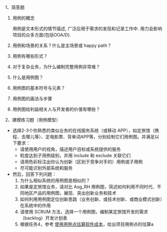 1、简答题

1. 用例的概念

    用例是文本形式的情节描述, 广泛应用于需求的发现和记录工作中. 用力会影响项目的众多方面(包括OOA/D).

2. 用例和场景的关系？什么是主场景或 happy path？
3. 用例有哪些形式？
4. 对于复杂业务，为什么编制完整用例非常难？
5. 什么是用例图？
6. 用例图的基本符号与元素？
7. 用例图的画法与步骤
8. 用例图给利益相关人与开发者的价值有哪些？

2、建模练习题（用例模型）

* 选择2-3个你熟悉的类似业务的在线服务系统（或移动 APP），如定旅馆（携程、去哪儿等）、定电影票、背单词APP等，分别绘制它们用例图。并满足以下要求：
    - 请使用用户的视角，描述用户目标或系统提供的服务
    - 粒度达到子用例级别，并用 include 和 exclude 关联它们
    - 请用色彩标注出你认为创新（区别于竞争对手的）用例或子用例
    - 尽可能识别外部系统和服务
* 然后，回答下列问题：
    1. 为什么相似系统的用例图是相似的？
    2. 如果是定旅馆业务，请对比 Asg_RH 用例图，简述如何利用不同时代、不同地区产品的用例图，展现、突出创新业务和技术
    3. 如何利用用例图定位创新思路（业务创新、或技术创新、或商业模式创新）在系统中的作用 
    4. 请使用 SCRUM 方法，选择一个用例图，编制某定旅馆开发的需求（backlog）开发计划表 
    5. 根据任务4，参考 [使用用例点估算软件成本](https://www.ibm.com/developerworks/cn/rational/edge/09/mar09/collaris_dekker/index.html)，给出项目用例点的估算a
